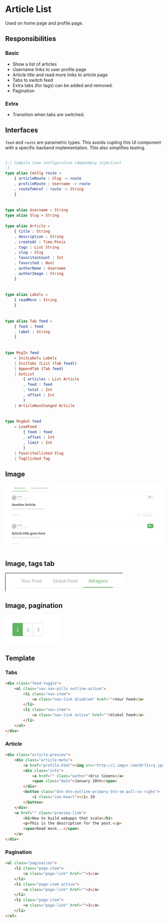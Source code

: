 # Article List

Used on home page and profile page.

## Responsibilities

### Basic

- Show a list of articles
- Username links to user profile page
- Article title and read more links to article page
- Tabs to switch feed
- Extra tabs (for tags) can be added and removed.
- Pagination

### Extra

- Transition when tabs are switched.

## Interfaces

`feed` and `route` are parametric types. This avoids cupling this UI component
with a specific backend implementation.
This also simplifies testing.

```elm

{-| Compile time configuration (dependecy injection)
-}
type alias Config route =
    { articleRoute : Slug -> route
    , profileRoute : Username -> route
    , routeToHref : route -> String
    }


type alias Username = String
type alias Slug = String

type alias Article =
    { title : String
    , description : String
    , createAt : Time.Posix
    , tags : List String
    , slug : Slug
    , favoritesCount : Int
    , favorited : Bool
    , authorName : Username
    , authorImage : String
    }


type alias Labels =
    { readMore : String
    }


type alias Tab feed =
    { feed : feed
    , label : String
    }


type MsgIn feed
    = InitLabels Labels
    | InitTabs (List (Tab feed))
    | AppendTab (Tab feed)
    | GotList
        { articles : List Article
        , feed : feed
        , total : Int
        , offset : Int
        }
    | ArticleWasChanged Article


type MsgOut feed
    = LoadFeed
        { feed : feed
        , offset : Int
        , limit : Int
        }
    | FavoriteClicked Slug
    | TagClicked Tag

```

## Image

![Article list screenshot](img/ArticleList1.png)

## Image, tags tab

![Tabs screenshot with extra tab](img/Tabs2.png)

## Image, pagination

![Pagination screenshot](img/Pagination1.png)


## Template

### Tabs
```html
<div class="feed-toggle">
    <ul class="nav nav-pills outline-active">
        <li class="nav-item">
            <a class="nav-link disabled" href="">Your Feed</a>
        </li>
        <li class="nav-item">
            <a class="nav-link active" href="">Global Feed</a>
        </li>
    </ul>
</div>
```

### Article

```html
<div class="article-preview">
    <div class="article-meta">
        <a href="profile.html"><img src="http://i.imgur.com/Qr71crq.jpg" /></a>
        <div class="info">
            <a href="" class="author">Eric Simons</a>
            <span class="date">January 20th</span>
        </div>
        <button class="btn btn-outline-primary btn-sm pull-xs-right">
            <i class="ion-heart"></i> 29
        </button>
    </div>
    <a href="" class="preview-link">
        <h1>How to build webapps that scale</h1>
        <p>This is the description for the post.</p>
        <span>Read more...</span>
    </a>
</div>
```

### Pagination

```html
<ul class="pagination">
    <li class="page-item">
        <a class="page-link" href="">1</a>
    </li>
    <li class="page-item active">
        <a class="page-link" href="">2</a>
    </li>
    <li class="page-item">
        <a class="page-link" href="">3</a>
    </li>
</ul>
```
